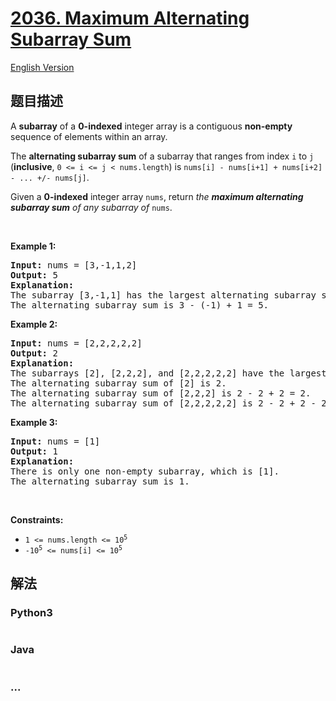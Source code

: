 # [2036. Maximum Alternating Subarray Sum](https://leetcode-cn.com/problems/maximum-alternating-subarray-sum)

[English Version](/solution/2000-2099/2036.Maximum%20Alternating%20Subarray%20Sum/README_EN.md)

## 题目描述

<!-- 这里写题目描述 -->

<p>A <strong>subarray</strong> of a <strong>0-indexed</strong> integer array is a contiguous <strong>non-empty</strong> sequence of elements within an array.</p>

<p>The <strong>alternating subarray sum</strong> of a subarray that ranges from index <code>i</code> to <code>j</code> (<strong>inclusive</strong>, <code>0 &lt;= i &lt;= j &lt; nums.length</code>) is <code>nums[i] - nums[i+1] + nums[i+2] - ... +/- nums[j]</code>.</p>

<p>Given a <strong>0-indexed</strong> integer array <code>nums</code>, return <em>the <strong>maximum alternating subarray sum</strong> of any subarray of </em><code>nums</code>.</p>

<p>&nbsp;</p>
<p><strong>Example 1:</strong></p>

<pre>
<strong>Input:</strong> nums = [3,-1,1,2]
<strong>Output:</strong> 5
<strong>Explanation:</strong>
The subarray [3,-1,1] has the largest alternating subarray sum.
The alternating subarray sum is 3 - (-1) + 1 = 5.
</pre>

<p><strong>Example 2:</strong></p>

<pre>
<strong>Input:</strong> nums = [2,2,2,2,2]
<strong>Output:</strong> 2
<strong>Explanation:</strong>
The subarrays [2], [2,2,2], and [2,2,2,2,2] have the largest alternating subarray sum.
The alternating subarray sum of [2] is 2.
The alternating subarray sum of [2,2,2] is 2 - 2 + 2 = 2.
The alternating subarray sum of [2,2,2,2,2] is 2 - 2 + 2 - 2 + 2 = 2.
</pre>

<p><strong>Example 3:</strong></p>

<pre>
<strong>Input:</strong> nums = [1]
<strong>Output:</strong> 1
<strong>Explanation:</strong>
There is only one non-empty subarray, which is [1].
The alternating subarray sum is 1.
</pre>

<p>&nbsp;</p>
<p><strong>Constraints:</strong></p>

<ul>
	<li><code>1 &lt;= nums.length &lt;= 10<sup>5</sup></code></li>
	<li><code>-10<sup>5</sup> &lt;= nums[i] &lt;= 10<sup>5</sup></code></li>
</ul>

## 解法

<!-- 这里可写通用的实现逻辑 -->

<!-- tabs:start -->

### **Python3**

<!-- 这里可写当前语言的特殊实现逻辑 -->

```python

```

### **Java**

<!-- 这里可写当前语言的特殊实现逻辑 -->

```java

```

### **...**

```

```

<!-- tabs:end -->
